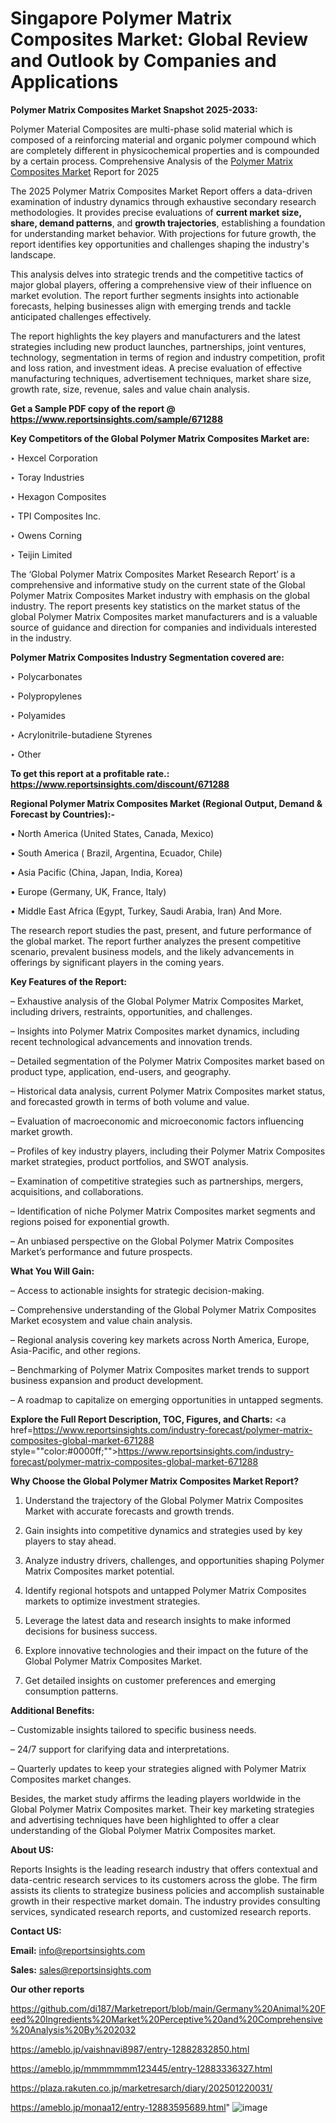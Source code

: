 # Singapore Polymer Matrix Composites Market: Global Review and Outlook by Companies and Applications

<strong>Polymer Matrix Composites Market Snapshot 2025-2033:</strong>

Polymer  Material Composites are multi-phase solid material which is composed of a reinforcing material and  organic polymer compound which are completely different in physicochemical properties and is compounded by a certain process. Comprehensive Analysis of the <a href=https://www.reportsinsights.com/sample/671288>Polymer Matrix Composites Market</a> Report for 2025

The 2025 Polymer Matrix Composites Market Report offers a data-driven examination of industry dynamics through exhaustive secondary research methodologies. It provides precise evaluations of <strong>current market size, share, demand patterns</strong>, and <strong>growth trajectories</strong>, establishing a foundation for understanding market behavior. With projections for future growth, the report identifies key opportunities and challenges shaping the industry's landscape.

This analysis delves into strategic trends and the competitive tactics of major global players, offering a comprehensive view of their influence on market evolution. The report further segments insights into actionable forecasts, helping businesses align with emerging trends and tackle anticipated challenges effectively.

The report highlights the key players and manufacturers and the latest strategies including new product launches, partnerships, joint ventures, technology, segmentation in terms of region and industry competition, profit and loss ration, and investment ideas. A precise evaluation of effective manufacturing techniques, advertisement techniques, market share size, growth rate, size, revenue, sales and value chain analysis.

<strong>Get a Sample PDF copy of the report @ <a href=https://www.reportsinsights.com/sample/671288 style=color:#0000ff;>https://www.reportsinsights.com/sample/671288</a></strong>

<strong>Key Competitors of the Global Polymer Matrix Composites Market are:</strong>

‣ Hexcel Corporation

‣ Toray Industries

‣ Hexagon Composites

‣ TPI Composites Inc.

‣ Owens Corning

‣ Teijin Limited

The ‘Global Polymer Matrix Composites Market Research Report’ is a comprehensive and informative study on the current state of the Global Polymer Matrix Composites Market industry with emphasis on the global industry. The report presents key statistics on the market status of the global Polymer Matrix Composites market manufacturers and is a valuable source of guidance and direction for companies and individuals interested in the industry.

<strong>Polymer Matrix Composites Industry Segmentation covered are:</strong>

‣ Polycarbonates

‣ Polypropylenes

‣ Polyamides

‣ Acrylonitrile-butadiene Styrenes

‣ Other

<strong>To get this report at a profitable rate.: <a href=https://www.reportsinsights.com/discount/671288 style=color:#0000ff;>https://www.reportsinsights.com/discount/671288</a></strong>

<strong>Regional Polymer Matrix Composites Market (Regional Output, Demand &amp; Forecast by Countries):-</strong>

• North America (United States, Canada, Mexico)

• South America ( Brazil, Argentina, Ecuador, Chile)

• Asia Pacific (China, Japan, India, Korea)

• Europe (Germany, UK, France, Italy)

• Middle East Africa (Egypt, Turkey, Saudi Arabia, Iran) And More.

The research report studies the past, present, and future performance of the global market. The report further analyzes the present competitive scenario, prevalent business models, and the likely advancements in offerings by significant players in the coming years.

<strong>Key Features of the Report:</strong>

– Exhaustive analysis of the Global Polymer Matrix Composites Market, including drivers, restraints, opportunities, and challenges.

– Insights into Polymer Matrix Composites market dynamics, including recent technological advancements and innovation trends.

– Detailed segmentation of the Polymer Matrix Composites market based on product type, application, end-users, and geography.

– Historical data analysis, current Polymer Matrix Composites market status, and forecasted growth in terms of both volume and value.

– Evaluation of macroeconomic and microeconomic factors influencing market growth.

– Profiles of key industry players, including their Polymer Matrix Composites market strategies, product portfolios, and SWOT analysis.

– Examination of competitive strategies such as partnerships, mergers, acquisitions, and collaborations.

– Identification of niche Polymer Matrix Composites market segments and regions poised for exponential growth.

– An unbiased perspective on the Global Polymer Matrix Composites Market’s performance and future prospects.

<strong>What You Will Gain:</strong>

– Access to actionable insights for strategic decision-making.

– Comprehensive understanding of the Global Polymer Matrix Composites Market ecosystem and value chain analysis.

– Regional analysis covering key markets across North America, Europe, Asia-Pacific, and other regions.

– Benchmarking of Polymer Matrix Composites market trends to support business expansion and product development.

– A roadmap to capitalize on emerging opportunities in untapped segments.

<strong>Explore the Full Report Description, TOC, Figures, and Charts:</strong>
<a href=https://www.reportsinsights.com/industry-forecast/polymer-matrix-composites-global-market-671288 style=""color:#0000ff;"">https://www.reportsinsights.com/industry-forecast/polymer-matrix-composites-global-market-671288</a>

<strong>Why Choose the Global Polymer Matrix Composites Market Report?</strong>

1. Understand the trajectory of the Global Polymer Matrix Composites Market with accurate forecasts and growth trends.

2. Gain insights into competitive dynamics and strategies used by key players to stay ahead.

3. Analyze industry drivers, challenges, and opportunities shaping Polymer Matrix Composites market potential.

4. Identify regional hotspots and untapped Polymer Matrix Composites markets to optimize investment strategies.

5. Leverage the latest data and research insights to make informed decisions for business success.

6. Explore innovative technologies and their impact on the future of the Global Polymer Matrix Composites Market.

7. Get detailed insights on customer preferences and emerging consumption patterns.

<strong>Additional Benefits:</strong>

– Customizable insights tailored to specific business needs.

– 24/7 support for clarifying data and interpretations.

– Quarterly updates to keep your strategies aligned with Polymer Matrix Composites market changes.

Besides, the market study affirms the leading players worldwide in the Global Polymer Matrix Composites market. Their key marketing strategies and advertising techniques have been highlighted to offer a clear understanding of the Global Polymer Matrix Composites market.

<strong><strong>About US</strong>:</strong>

Reports Insights is the leading research industry that offers contextual and data-centric research services to its customers across the globe. The firm assists its clients to strategize business policies and accomplish sustainable growth in their respective market domain. The industry provides consulting services, syndicated research reports, and customized research reports.

<strong>Contact US:</strong>

<p class=><b>Email:</b> <a href=mailto:info@reportsinsights.com>info@reportsinsights.com</a></p>
<p class=><b>Sales:</b> <a href=mailto:sales@reportsinsights.com>sales@reportsinsights.com</a></p>

<strong>Our other reports</strong>

<a href=https://github.com/di187/Marketreport/blob/main/Germany%20Animal%20Feed%20Ingredients%20Market%20Perceptive%20and%20Comprehensive%20Analysis%20By%202032>https://github.com/di187/Marketreport/blob/main/Germany%20Animal%20Feed%20Ingredients%20Market%20Perceptive%20and%20Comprehensive%20Analysis%20By%202032</a>

<a href=https://ameblo.jp/vaishnavi8987/entry-12882832850.html>https://ameblo.jp/vaishnavi8987/entry-12882832850.html</a>

<a href=https://ameblo.jp/mmmmmmm123445/entry-12883336327.html>https://ameblo.jp/mmmmmmm123445/entry-12883336327.html</a>

<a href=https://plaza.rakuten.co.jp/marketresarch/diary/202501220031/>https://plaza.rakuten.co.jp/marketresarch/diary/202501220031/</a>

<a href=https://ameblo.jp/monaa12/entry-12883595689.html>https://ameblo.jp/monaa12/entry-12883595689.html</a>"
![image](https://github.com/user-attachments/assets/82c51e96-125a-4693-94d7-d35a82928cdc)
